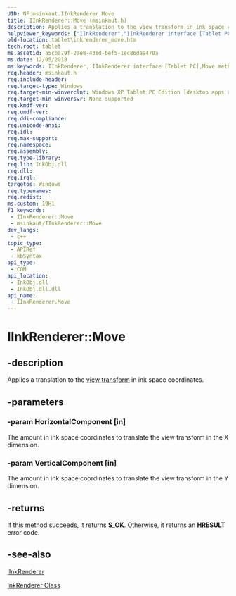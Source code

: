 ```yaml
---
UID: NF:msinkaut.IInkRenderer.Move
title: IInkRenderer::Move (msinkaut.h)
description: Applies a translation to the view transform in ink space coordinates.
helpviewer_keywords: ["IInkRenderer","IInkRenderer interface [Tablet PC]","Move method","IInkRenderer.Move","IInkRenderer::Move","Move","Move method [Tablet PC]","Move method [Tablet PC]","IInkRenderer interface","a5cba79f-2ae8-43ed-bef5-1ec86da9470a","msinkaut/IInkRenderer::Move","tablet.inkrenderer_move"]
old-location: tablet\inkrenderer_move.htm
tech.root: tablet
ms.assetid: a5cba79f-2ae8-43ed-bef5-1ec86da9470a
ms.date: 12/05/2018
ms.keywords: IInkRenderer, IInkRenderer interface [Tablet PC],Move method, IInkRenderer.Move, IInkRenderer::Move, Move, Move method [Tablet PC], Move method [Tablet PC],IInkRenderer interface, a5cba79f-2ae8-43ed-bef5-1ec86da9470a, msinkaut/IInkRenderer::Move, tablet.inkrenderer_move
req.header: msinkaut.h
req.include-header: 
req.target-type: Windows
req.target-min-winverclnt: Windows XP Tablet PC Edition [desktop apps only]
req.target-min-winversvr: None supported
req.kmdf-ver: 
req.umdf-ver: 
req.ddi-compliance: 
req.unicode-ansi: 
req.idl: 
req.max-support: 
req.namespace: 
req.assembly: 
req.type-library: 
req.lib: InkObj.dll
req.dll: 
req.irql: 
targetos: Windows
req.typenames: 
req.redist: 
ms.custom: 19H1
f1_keywords:
 - IInkRenderer::Move
 - msinkaut/IInkRenderer::Move
dev_langs:
 - c++
topic_type:
 - APIRef
 - kbSyntax
api_type:
 - COM
api_location:
 - InkObj.dll
 - InkObj.dll.dll
api_name:
 - IInkRenderer.Move
---
```


# IInkRenderer::Move


## -description

Applies a translation to the <a href="/windows/desktop/api/msinkaut/nf-msinkaut-iinkrenderer-getviewtransform">view transform</a> in ink space coordinates.

## -parameters

### -param HorizontalComponent [in]

The amount in ink space coordinates to translate the view transform in the X dimension.

### -param VerticalComponent [in]

The amount in ink space coordinates to translate the view transform in the Y dimension.

## -returns

If this method succeeds, it returns <b xmlns:loc="http://microsoft.com/wdcml/l10n">S_OK</b>. Otherwise, it returns an <b xmlns:loc="http://microsoft.com/wdcml/l10n">HRESULT</b> error code.

## -see-also

<a href="../msinkaut/nn-msinkaut-iinkrenderer.md">IInkRenderer</a>



<a href="/windows/desktop/tablet/inkrenderer-class">InkRenderer Class</a>
